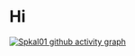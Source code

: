 # Hi
[![Spkal01 github activity graph](https://github-readme-activity-graph.vercel.app/graph?username=spkal01&theme=dracula&to=2024-01-01)](https://github.com/ashutosh00710/github-readme-activity-graph)
